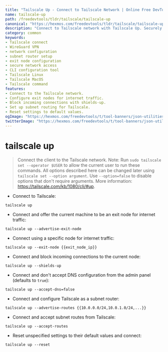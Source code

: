 ```yaml
---
title: "Tailscale Up - Connect to Tailscale Network | Online Free DevTools by Hexmos"
name: tailscale-up
path: /freedevtools/tldr/tailscale/tailscale-up
canonical: "https://hexmos.com/freedevtools/tldr/tailscale/tailscale-up/"
description: "Connect to Tailscale network with Tailscale Up. Securely extend your private network using subnet router configurations. Free online tool, no registration required."
category: common
keywords:
- Tailscale connect
- WireGuard VPN
- network configuration
- subnet router setup
- exit node configuration
- secure network access
- CLI configuration tool
- Tailscale Linux
- Tailscale MacOS
- Tailscale command
features:
- Connect to the Tailscale network.
- Configure exit nodes for internet traffic.
- Block incoming connections with shields-up.
- Set up subnet routing for Tailscale.
- Reset settings to default values.
ogImage: "https://hexmos.com/freedevtools/t/tool-banners/json-utilities-banner.png"
twitterImage: "https://hexmos.com/freedevtools/t/tool-banners/json-utilities-banner.png"
---
```


# tailscale up

> Connect the client to the Tailscale network.
> Note: Run `sudo tailscale set --operator $USER` to allow the current user to run these commands.
> All options described here can be changed later using `tailscale set --option argument`. Use `--option=false` to disable options that don't require arguments.
> More information: <https://tailscale.com/kb/1080/cli/#up>.

- Connect to Tailscale:

`tailscale up`

- Connect and offer the current machine to be an exit node for internet traffic:

`tailscale up --advertise-exit-node`

- Connect using a specific node for internet traffic:

`tailscale up --exit-node {{exit_node_ip}}`

- Connect and block incoming connections to the current node:

`tailscale up --shields-up`

- Connect and don't accept DNS configuration from the admin panel (defaults to `true`):

`tailscale up --accept-dns=false`

- Connect and configure Tailscale as a subnet router:

`tailscale up --advertise-routes {{10.0.0.0/24,10.0.1.0/24,...}}`

- Connect and accept subnet routes from Tailscale:

`tailscale up --accept-routes`

- Reset unspecified settings to their default values and connect:

`tailscale up --reset`
